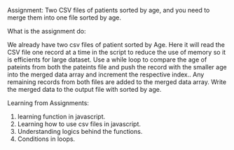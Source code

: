 Assignment:
Two CSV files of patients sorted by age, and you need to merge them into one file sorted by age.

What is the assignment do:

We already have two csv files of patient sorted by Age. Here it will read the CSV file one record at a time in the script to reduce the use of memory so it is efficients for large dataset.
Use a while loop to compare the age of pateints from both the pateints file and push the record with the smaller age into the merged data array and increment the respective index..
Any remaining records from both files are added to the merged data array.
Write the merged data to the output file  with sorted by age.

Learning from Assignments:

1. learning function in javascript.
2. Learning how to use csv files in javascript.
3. Understanding logics behind the functions.
4. Conditions in loops.
